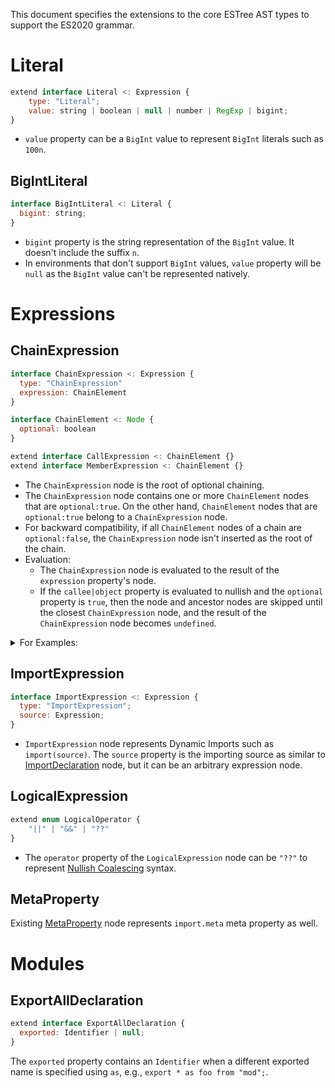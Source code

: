 This document specifies the extensions to the core ESTree AST types to support the ES2020 grammar.

# Literal

```js
extend interface Literal <: Expression {
    type: "Literal";
    value: string | boolean | null | number | RegExp | bigint;
}
```

- `value` property can be a `BigInt` value to represent `BigInt` literals
  such as `100n`.

## BigIntLiteral

```js
interface BigIntLiteral <: Literal {
  bigint: string;
}
```

- `bigint` property is the string representation of the `BigInt` value.
  It doesn't include the suffix `n`.
- In environments that don't support `BigInt` values, `value` property will be
  `null` as the `BigInt` value can't be represented natively.

# Expressions

## ChainExpression

```js
interface ChainExpression <: Expression {
  type: "ChainExpression"
  expression: ChainElement
}

interface ChainElement <: Node {
  optional: boolean
}

extend interface CallExpression <: ChainElement {}
extend interface MemberExpression <: ChainElement {}
```

- The `ChainExpression` node is the root of optional chaining.
- The `ChainExpression` node contains one or more `ChainElement` nodes that are `optional:true`. On the other hand, `ChainElement` nodes that are `optional:true` belong to a `ChainExpression` node.
- For backward compatibility, if all `ChainElement` nodes of a chain are `optional:false`, the `ChainExpression` node isn't inserted as the root of the chain.
- Evaluation:
  - The `ChainExpression` node is evaluated to the result of the `expression` property's node.
  - If the `callee|object` property is evaluated to nullish and the `optional` property is `true`, then the node and ancestor nodes are skipped until the closest `ChainExpression` node, and the result of the `ChainExpression` node becomes `undefined`.

<details><summary>For Examples:</summary>

```jsonc
// obj.aaa.bbb
{
  "type": "MemberExpression",
  "optional": false,
  "object": {
    "type": "MemberExpression",
    "optional": false,
    "object": { "type": "Identifier", "name": "obj" },
    "property": { "type": "Identifier", "name": "aaa" }
  },
  "property": { "type": "Identifier", "name": "bbb" }
}
```

```jsonc
// obj.aaa?.bbb
{
  "type": "ChainExpression",
  "expression": {
    "type": "MemberExpression",
    "optional": true,
    "object": {
      "type": "MemberExpression",
      "optional": false,
      "object": { "type": "Identifier", "name": "obj" },
      "property": { "type": "Identifier", "name": "aaa" }
    },
    "property": { "type": "Identifier", "name": "bbb" }
  }
}
```

```jsonc
// obj?.aaa.bbb
{
  "type": "ChainExpression",
  "expression": {
    "type": "MemberExpression",
    "optional": false,
    "object": {
      "type": "MemberExpression",
      "optional": true,
      "object": { "type": "Identifier", "name": "obj" },
      "property": { "type": "Identifier", "name": "aaa" }
    },
    "property": { "type": "Identifier", "name": "bbb" }
  }
}
```

```jsonc
// obj?.aaa?.bbb
{
  "type": "ChainExpression",
  "expression": {
    "type": "MemberExpression",
    "optional": true,
    "object": {
      "type": "MemberExpression",
      "optional": true,
      "object": { "type": "Identifier", "name": "obj" },
      "property": { "type": "Identifier", "name": "aaa" }
    },
    "property": { "type": "Identifier", "name": "bbb" }
  }
}
```

```jsonc
// (obj.aaa).bbb
{
  "type": "MemberExpression",
  "optional": false,
  "object": {
    "type": "MemberExpression",
    "optional": false,
    "object": { "type": "Identifier", "name": "obj" },
    "property": { "type": "Identifier", "name": "aaa" }
  },
  "property": { "type": "Identifier", "name": "bbb" }
}
```

```jsonc
// (obj.aaa)?.bbb
{
  "type": "ChainExpression",
  "expression": {
    "type": "MemberExpression",
    "optional": true,
    "object": {
      "type": "MemberExpression",
      "optional": false,
      "object": { "type": "Identifier", "name": "obj" },
      "property": { "type": "Identifier", "name": "aaa" }
    },
    "property": { "type": "Identifier", "name": "bbb" }
  }
}
```

```jsonc
// (obj?.aaa).bbb
{
  "type": "MemberExpression",
  "optional": false,
  "object": {
    "type": "ChainExpression",
    "expression": {
      "type": "MemberExpression",
      "optional": true,
      "object": { "type": "Identifier", "name": "obj" },
      "property": { "type": "Identifier", "name": "aaa" }
    }
  },
  "property": { "type": "Identifier", "name": "bbb" }
}
```

```jsonc
// (obj?.aaa)?.bbb
{
  "type": "ChainExpression",
  "expression": {
    "type": "MemberExpression",
    "optional": true,
    "object": {
      "type": "ChainExpression",
      "expression": {
        "type": "MemberExpression",
        "optional": true,
        "object": { "type": "Identifier", "name": "obj" },
        "property": { "type": "Identifier", "name": "aaa" }
      }
    },
    "property": { "type": "Identifier", "name": "bbb" }
  }
}
```

</details>

## ImportExpression

```js
interface ImportExpression <: Expression {
  type: "ImportExpression";
  source: Expression;
}
```

- `ImportExpression` node represents Dynamic Imports such as `import(source)`.
  The `source` property is the importing source as similar to [ImportDeclaration]
  node, but it can be an arbitrary expression node.

## LogicalExpression

```js
extend enum LogicalOperator {
    "||" | "&&" | "??"
}
```

- The `operator` property of the `LogicalExpression` node can be `"??"` to represent [Nullish Coalescing] syntax.

## MetaProperty

Existing [MetaProperty] node represents `import.meta` meta property as well.

# Modules

##  ExportAllDeclaration

```js
extend interface ExportAllDeclaration {
  exported: Identifier | null;
}
```
The `exported` property contains an `Identifier` when a different exported name is specified using `as`, e.g., `export * as foo from "mod";`.

[ImportDeclaration]: es2015.md#importdeclaration
[MetaProperty]: es2015.md#metaproperty
[Nullish Coalescing]: https://github.com/tc39/proposal-nullish-coalescing